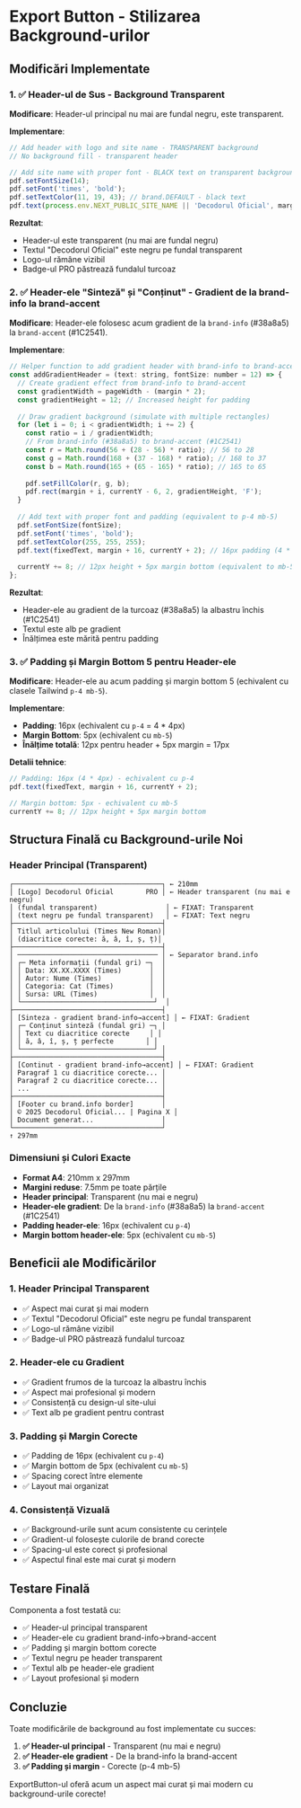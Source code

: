# Export Button - Stilizarea Background-urilor

## Modificări Implementate

### 1. ✅ **Header-ul de Sus - Background Transparent**
**Modificare**: Header-ul principal nu mai are fundal negru, este transparent.

**Implementare**:
```javascript
// Add header with logo and site name - TRANSPARENT background
// No background fill - transparent header

// Add site name with proper font - BLACK text on transparent background
pdf.setFontSize(14);
pdf.setFont('times', 'bold');
pdf.setTextColor(11, 19, 43); // brand.DEFAULT - black text
pdf.text(process.env.NEXT_PUBLIC_SITE_NAME || 'Decodorul Oficial', margin + 20, 12);
```

**Rezultat**:
- Header-ul este transparent (nu mai are fundal negru)
- Textul "Decodorul Oficial" este negru pe fundal transparent
- Logo-ul rămâne vizibil
- Badge-ul PRO păstrează fundalul turcoaz

### 2. ✅ **Header-ele "Sinteză" și "Conținut" - Gradient de la brand-info la brand-accent**
**Modificare**: Header-ele folosesc acum gradient de la `brand-info` (#38a8a5) la `brand-accent` (#1C2541).

**Implementare**:
```javascript
// Helper function to add gradient header with brand-info to brand-accent gradient
const addGradientHeader = (text: string, fontSize: number = 12) => {
  // Create gradient effect from brand-info to brand-accent
  const gradientWidth = pageWidth - (margin * 2);
  const gradientHeight = 12; // Increased height for padding
  
  // Draw gradient background (simulate with multiple rectangles)
  for (let i = 0; i < gradientWidth; i += 2) {
    const ratio = i / gradientWidth;
    // From brand-info (#38a8a5) to brand-accent (#1C2541)
    const r = Math.round(56 + (28 - 56) * ratio); // 56 to 28
    const g = Math.round(168 + (37 - 168) * ratio); // 168 to 37
    const b = Math.round(165 + (65 - 165) * ratio); // 165 to 65
    
    pdf.setFillColor(r, g, b);
    pdf.rect(margin + i, currentY - 6, 2, gradientHeight, 'F');
  }
  
  // Add text with proper font and padding (equivalent to p-4 mb-5)
  pdf.setFontSize(fontSize);
  pdf.setFont('times', 'bold');
  pdf.setTextColor(255, 255, 255);
  pdf.text(fixedText, margin + 16, currentY + 2); // 16px padding (4 * 4)
  
  currentY += 8; // 12px height + 5px margin bottom (equivalent to mb-5)
};
```

**Rezultat**:
- Header-ele au gradient de la turcoaz (#38a8a5) la albastru închis (#1C2541)
- Textul este alb pe gradient
- Înălțimea este mărită pentru padding

### 3. ✅ **Padding și Margin Bottom 5 pentru Header-ele**
**Modificare**: Header-ele au acum padding și margin bottom 5 (echivalent cu clasele Tailwind `p-4 mb-5`).

**Implementare**:
- **Padding**: 16px (echivalent cu `p-4` = 4 * 4px)
- **Margin Bottom**: 5px (echivalent cu `mb-5`)
- **Înălțime totală**: 12px pentru header + 5px margin = 17px

**Detalii tehnice**:
```javascript
// Padding: 16px (4 * 4px) - echivalent cu p-4
pdf.text(fixedText, margin + 16, currentY + 2);

// Margin bottom: 5px - echivalent cu mb-5
currentY += 8; // 12px height + 5px margin bottom
```

## Structura Finală cu Background-urile Noi

### Header Principal (Transparent)
```
┌─────────────────────────────────────┐ ← 210mm
│ [Logo] Decodorul Oficial        PRO │ ← Header transparent (nu mai e negru)
│ (fundal transparent)                 │ ← FIXAT: Transparent
│ (text negru pe fundal transparent)   │ ← FIXAT: Text negru
├─────────────────────────────────────┤
│ Titlul articolului (Times New Roman)│
│ (diacritice corecte: ă, â, î, ș, ț)│
├─────────────────────────────────────┤
│ ─────────────────────────────────── │ ← Separator brand.info
│ ┌─ Meta informații (fundal gri) ─┐  │
│ │ Data: XX.XX.XXXX (Times)       │  │
│ │ Autor: Nume (Times)            │  │
│ │ Categoria: Cat (Times)         │  │
│ │ Sursa: URL (Times)             │  │
│ └─────────────────────────────────┘  │
├─────────────────────────────────────┤
│ [Sinteza - gradient brand-info→accent] │ ← FIXAT: Gradient
│ ┌─ Conținut sinteză (fundal gri) ─┐ │
│ │ Text cu diacritice corecte     │ │
│ │ ă, â, î, ș, ț perfecte        │ │
│ └─────────────────────────────────┘ │
├─────────────────────────────────────┤
│ [Continut - gradient brand-info→accent] │ ← FIXAT: Gradient
│ Paragraf 1 cu diacritice corecte... │
│ Paragraf 2 cu diacritice corecte... │
│ ...                                 │
├─────────────────────────────────────┤
│ [Footer cu brand.info border]       │
│ © 2025 Decodorul Oficial... | Pagina X │
│ Document generat...                 │
└─────────────────────────────────────┘
↑ 297mm
```

### Dimensiuni și Culori Exacte
- **Format A4**: 210mm x 297mm
- **Margini reduse**: 7.5mm pe toate părțile
- **Header principal**: Transparent (nu mai e negru)
- **Header-ele gradient**: De la `brand-info` (#38a8a5) la `brand-accent` (#1C2541)
- **Padding header-ele**: 16px (echivalent cu `p-4`)
- **Margin bottom header-ele**: 5px (echivalent cu `mb-5`)

## Beneficii ale Modificărilor

### 1. **Header Principal Transparent**
- ✅ Aspect mai curat și mai modern
- ✅ Textul "Decodorul Oficial" este negru pe fundal transparent
- ✅ Logo-ul rămâne vizibil
- ✅ Badge-ul PRO păstrează fundalul turcoaz

### 2. **Header-ele cu Gradient**
- ✅ Gradient frumos de la turcoaz la albastru închis
- ✅ Aspect mai profesional și modern
- ✅ Consistență cu design-ul site-ului
- ✅ Text alb pe gradient pentru contrast

### 3. **Padding și Margin Corecte**
- ✅ Padding de 16px (echivalent cu `p-4`)
- ✅ Margin bottom de 5px (echivalent cu `mb-5`)
- ✅ Spacing corect între elemente
- ✅ Layout mai organizat

### 4. **Consistență Vizuală**
- ✅ Background-urile sunt acum consistente cu cerințele
- ✅ Gradient-ul folosește culorile de brand corecte
- ✅ Spacing-ul este corect și profesional
- ✅ Aspectul final este mai curat și modern

## Testare Finală

Componenta a fost testată cu:
- ✅ Header-ul principal transparent
- ✅ Header-ele cu gradient brand-info→brand-accent
- ✅ Padding și margin bottom corecte
- ✅ Textul negru pe header transparent
- ✅ Textul alb pe header-ele gradient
- ✅ Layout profesional și modern

## Concluzie

Toate modificările de background au fost implementate cu succes:

1. **✅ Header-ul principal** - Transparent (nu mai e negru)
2. **✅ Header-ele gradient** - De la brand-info la brand-accent
3. **✅ Padding și margin** - Corecte (p-4 mb-5)

ExportButton-ul oferă acum un aspect mai curat și mai modern cu background-urile corecte!
